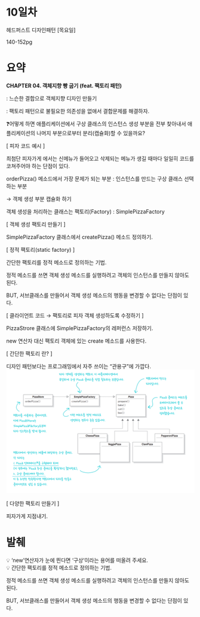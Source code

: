 # 10일차

헤드퍼스트 디자인패턴 [목요일] 

140-152pg

# 요약

**CHAPTER 04. 객체지향 빵 굽기 (feat. 팩토리 패턴)**

: 느슨한 결합으로 객체지향 디자인 만들기  

: 팩토리 패턴으로 불필요한 의존성을 없애서 결합문제를 해결하자.  

❓어떻게 하면 애플리케이션에서 구상 클래스의 인스턴스 생성 부분을 전부 찾아내서 애플리케이션의 나머지 부분으로부터 분리(캡슐화)할 수 있을까요?  

[  피자 코드 예시 ]  

최첨단 피자가게 에서는 신메뉴가 들어오고 삭제되는 메뉴가 생길 때마다 일일히 코드를 코쳐주어야 하는 단점이 있다.  

orderPizza() 메소드에서 가장 문제가 되는 부분 : 인스턴스를 만드는 구상 클래스 선택하는 부분  

→ 객체 생성 부분 캡슐화 하기  

객체 생성을 처리하는 클래스는 팩토리(Factory) : SimplePizzaFactory  

[ 객체 생성 팩토리 만들기 ]  

SimplePizzaFactory 클래스에서 createPizza() 메소드 정의하기.  

[ 정적 팩토리(static factory) ]  

간단한 팩토리를 정적 메소드로 정의하는 기법.  

정적 메소드를 쓰면 객체 생성 메소드를 실행하려고 객체의 인스턴스를 만들지 않아도 된다.  

BUT, 서브클래스를 만들어서 객체 생성 메소드의 행동을 변경할 수 없다는 단점이 있다.  

[ 클라이언트 코드 → 팩토리로 피자 객체 생성하도록 수정하기 ]  

PizzaStrore 클래스에 SimplePizzaFactory의 레퍼런스 저장하기.  

new 연산자 대신 팩토리 객체에 있는 create 메소드를 사용한다.  

[ 간단한 팩토리 란? ]  

디자인 패턴보다는 프로그래밍에서 자주 쓰이는 “관용구”에 가깝다.   
![](https://github.com/dlcksdud/designPattern/blob/master/images/151p_simple_factory.png)     

[ 다양한 팩토리 만들기 ]  

피자가게 지점내기.



# 발췌

💡 ‘new’연산자가 눈에 띈다면 ‘구상’이라는 용어를 떠올려 주세요.  
💡 간단한 팩토리를 정적 메소드로 정의하는 기법.  

정적 메소드를 쓰면 객체 생성 메소드를 실행하려고 객체의 인스턴스를 만들지 않아도 된다.  

BUT, 서브클래스를 만들어서 객체 생성 메소드의 행동을 변경할 수 없다는 단점이 있다.  



